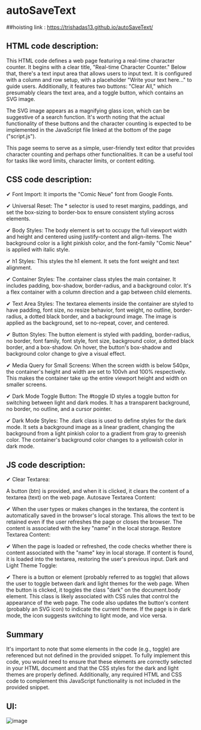 # autoSaveText

##hoisting link : https://trishadas13.github.io/autoSaveText/

<h2>HTML code description:</h2>

 This HTML code defines a web page featuring a real-time character counter. It begins with a clear title, "Real-time Character Counter." Below that, there's a text input area that allows users to input text. It is configured with a column and row setup, with a placeholder "Write your text here..." to guide users. Additionally, it features two buttons: "Clear All," which presumably clears the text area, and a toggle button, which contains an SVG image.

The SVG image appears as a magnifying glass icon, which can be suggestive of a search function. It's worth noting that the actual functionality of these buttons and the character counting is expected to be implemented in the JavaScript file linked at the bottom of the page ("script.js").

This page seems to serve as a simple, user-friendly text editor that provides character counting and perhaps other functionalities. It can be a useful tool for tasks like word limits, character limits, or content editing.

<h2>CSS code description:</h2>

✔ Font Import: It imports the "Comic Neue" font from Google Fonts.

✔ Universal Reset: The * selector is used to reset margins, paddings, and set the box-sizing to border-box to ensure consistent styling across elements.

✔ Body Styles: The body element is set to occupy the full viewport width and height and centered using justify-content and align-items. The background color is a light pinkish color, and the font-family "Comic Neue" is applied with italic style.

✔ h1 Styles: This styles the h1 element. It sets the font weight and text alignment.

✔ Container Styles: The .container class styles the main container. It includes padding, box-shadow, border-radius, and a background color. It's a flex container with a column direction and a gap between child elements.

✔ Text Area Styles: The textarea elements inside the container are styled to have padding, font size, no resize behavior, font weight, no outline, border-radius, a dotted black border, and a background image. The image is applied as the background, set to no-repeat, cover, and centered.

✔ Button Styles: The button element is styled with padding, border-radius, no border, font family, font style, font size, background color, a dotted black border, and a box-shadow. On hover, the button's box-shadow and background color change to give a visual effect.

✔ Media Query for Small Screens: When the screen width is below 540px, the container's height and width are set to 100vh and 100% respectively. This makes the container take up the entire viewport height and width on smaller screens.

✔ Dark Mode Toggle Button: The #toggle ID styles a toggle button for switching between light and dark modes. It has a transparent background, no border, no outline, and a cursor pointer.

✔ Dark Mode Styles: The .dark class is used to define styles for the dark mode. It sets a background image as a linear gradient, changing the background from a light pinkish color to a gradient from gray to greenish color. The container's background color changes to a yellowish color in dark mode.

<h2>JS code description:</h2>

✔ Clear Textarea:

A button (btn) is provided, and when it is clicked, it clears the content of a textarea (text) on the web page.
Autosave Textarea Content:

✔ When the user types or makes changes in the textarea, the content is automatically saved in the browser's local storage. This allows the text to be retained even if the user refreshes the page or closes the browser. The content is associated with the key "name" in the local storage.
Restore Textarea Content:

✔ When the page is loaded or refreshed, the code checks whether there is content associated with the "name" key in local storage. If content is found, it is loaded into the textarea, restoring the user's previous input.
Dark and Light Theme Toggle:

✔ There is a button or element (probably referred to as toggle) that allows the user to toggle between dark and light themes for the web page.
When the button is clicked, it toggles the class "dark" on the document.body element. This class is likely associated with CSS rules that control the appearance of the web page.
The code also updates the button's content (probably an SVG icon) to indicate the current theme. If the page is in dark mode, the icon suggests switching to light mode, and vice versa.

<h2>Summary</h2>
It's important to note that some elements in the code (e.g., toggle) are referenced but not defined in the provided snippet. To fully implement this code, you would need to ensure that these elements are correctly selected in your HTML document and that the CSS styles for the dark and light themes are properly defined. Additionally, any required HTML and CSS code to complement this JavaScript functionality is not included in the provided snippet.

<h2>UI:</h2>

![image](https://github.com/trishaDas13/autoSaveText/assets/126088849/1dc2e83f-95f1-46d7-b033-276fb29d94b5)
